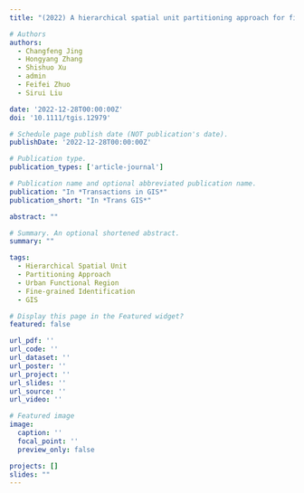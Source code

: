```yaml
---
title: "(2022) A hierarchical spatial unit partitioning approach for fine-grained urban functional region identification. Transactions in GIS, 26(6), pp. 2691-2715"

# Authors
authors:
  - Changfeng Jing
  - Hongyang Zhang
  - Shishuo Xu
  - admin
  - Feifei Zhuo
  - Sirui Liu

date: '2022-12-28T00:00:00Z'
doi: '10.1111/tgis.12979'

# Schedule page publish date (NOT publication's date).
publishDate: '2022-12-28T00:00:00Z'

# Publication type.
publication_types: ['article-journal']

# Publication name and optional abbreviated publication name.
publication: "In *Transactions in GIS*"
publication_short: "In *Trans GIS*"

abstract: ""

# Summary. An optional shortened abstract.
summary: ""

tags:
  - Hierarchical Spatial Unit
  - Partitioning Approach
  - Urban Functional Region
  - Fine-grained Identification
  - GIS

# Display this page in the Featured widget?
featured: false

url_pdf: ''
url_code: ''
url_dataset: ''
url_poster: ''
url_project: ''
url_slides: ''
url_source: ''
url_video: ''

# Featured image
image:
  caption: ''
  focal_point: ''
  preview_only: false

projects: []
slides: ""
---
```

